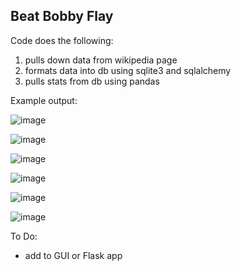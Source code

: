 ## Beat Bobby Flay

Code does the following:

1. pulls down data from wikipedia page
2. formats data into db using sqlite3 and sqlalchemy
3. pulls stats from db using pandas 

Example output:

![image](https://user-images.githubusercontent.com/48654156/174925476-a551e501-3d33-43b2-afb3-c775d49cb31d.png)

![image](https://user-images.githubusercontent.com/48654156/174925504-f1fa19c5-4a7b-4e38-9b75-b801b027cc10.png)

![image](https://user-images.githubusercontent.com/48654156/174925591-86c617df-ec27-49c0-af39-e1ad8f5fe5c1.png)

![image](https://user-images.githubusercontent.com/48654156/174925605-2e82f6d1-1422-4135-90fe-994d9529acf0.png)

![image](https://user-images.githubusercontent.com/48654156/174925654-b82458ed-2ece-483e-941d-48dbee3b5f38.png)

![image](https://user-images.githubusercontent.com/48654156/174925672-2ffbf8bd-b0e6-4181-bfa5-3f9fd9f2e02b.png)


To Do:
- add to GUI or Flask app









